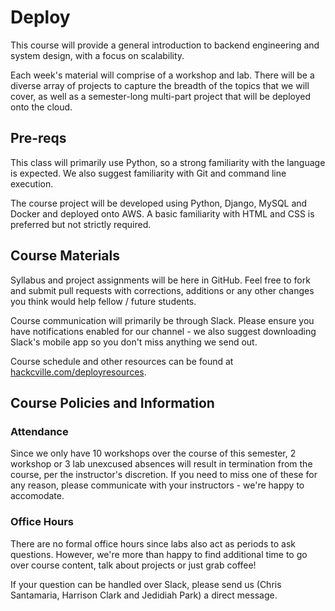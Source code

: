 # Deploy

This course will provide a general introduction to backend engineering and system design, with a focus on scalability.

Each week's material will comprise of a workshop and lab. There will be a diverse array of projects to capture the breadth of the topics that we will cover, as well as a semester-long multi-part project that will be deployed onto the cloud.

## Pre-reqs

This class will primarily use Python, so a strong familiarity with the language is expected. We also suggest familiarity with Git and command line execution.

The course project will be developed using Python, Django, MySQL and Docker and deployed onto AWS. A basic familiarity with HTML and CSS is preferred but not strictly required.

## Course Materials

Syllabus and project assignments will be here in GitHub. Feel free to fork and submit pull requests with corrections, additions or any other changes you think would help fellow / future students.

Course communication will primarily be through Slack. Please ensure you have notifications enabled for our channel - we also suggest downloading Slack's mobile app so you don't miss anything we send out.

Course schedule and other resources can be found at [hackcville.com/deployresources](http://hackcville.com/deployresources).

## Course Policies and Information

### Attendance

Since we only have 10 workshops over the course of this semester, 2 workshop or 3 lab unexcused absences will result in termination from the course, per the instructor's discretion. If you need to miss one of these for any reason, please communicate with your instructors - we're happy to accomodate.

### Office Hours

There are no formal office hours since labs also act as periods to ask questions. However, we're more than happy to find additional time to go over course content, talk about projects or just grab coffee!

If your question can be handled over Slack, please send us (Chris Santamaria, Harrison Clark and Jedidiah Park) a direct message.
